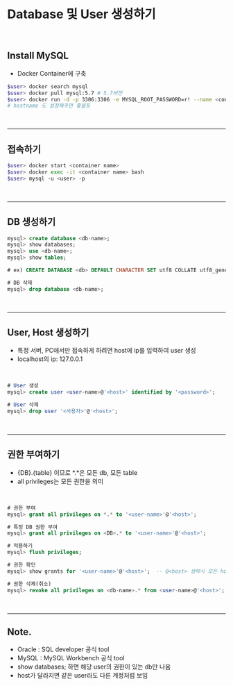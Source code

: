 # Database 및 User 생성하기

<br>

## Install MySQL

- Docker Container에 구축

```sh
$user> docker search mysql
$user> docker pull mysql:5.7 # 5.7버전
$user> docker run -d -p 3306:3306 -e MYSQL_ROOT_PASSWORD=r! --name <container name> mysql:5.7
# hostname 도 설정해주면 좋을듯
```

<br>

---

## 접속하기

```sh
$user> docker start <container name>
$user> docker exec -it <container name> bash
$user> mysql -u <user> -p
```

<br>

---

## DB 생성하기

```sql
mysql> create database <db-name>;
mysql> show databases;
mysql> use <db-name>;
mysql> show tables;

# ex) CREATE DATABASE <db> DEFAULT CHARACTER SET utf8 COLLATE utf8_general_ci;

# DB 삭제
mysql> drop database <db-name>;
```

<br>

---

## User, Host 생성하기

- 특정 서버, PC에서만 접속하게 하려면 host에 ip를 입력하여 user 생성
- localhost의 ip: 127.0.0.1

<br>

```sql
# User 생성
mysql> create user <user-name>@'<host>' identified by '<password>';

# User 삭제
mysql> drop user '<사용자>'@'<host>';
```

<br>

---

## 권한 부여하기

- {DB}.{table} 이므로 *.*은 모든 db, 모든 table
- all privileges는 모든 권한을 의미

<br>

```sql
# 권한 부여
mysql> grant all privileges on *.* to '<user-name>'@'<host>';

# 특정 DB 권한 부여
mysql> grant all privileges on <DB>.* to '<user-name>'@'<host>';

# 적용하기
mysql> flush privileges;

# 권한 확인
mysql> show grants for '<user-name>'@'<host>';  -- @<host> 생략시 모든 host에 대해 조회

# 권한 삭제(취소)
mysql> revoke all privileges on <db-name>.* from <user-name>@'<host>';
```

<br>

---

## Note.

- Oracle : SQL developer 공식 tool
- MySQL : MySQL Workbench 공식 tool
- show databases; 하면 해당 user의 권한이 있는 db만 나옴
- host가 달라지면 같은 user라도 다른 계정처럼 보임
